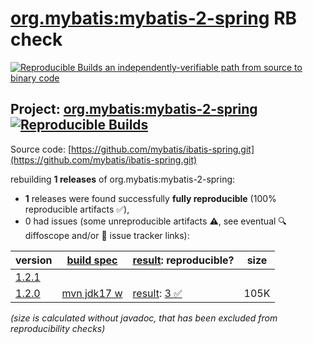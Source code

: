 [org.mybatis:mybatis-2-spring](https://central.sonatype.com/artifact/org.mybatis/mybatis-2-spring/versions) RB check
=======

[![Reproducible Builds](https://reproducible-builds.org/images/logos/rb.svg) an independently-verifiable path from source to binary code](https://reproducible-builds.org/)

## Project: [org.mybatis:mybatis-2-spring](https://central.sonatype.com/artifact/org.mybatis/mybatis-2-spring/versions) [![Reproducible Builds](https://img.shields.io/endpoint?url=https://raw.githubusercontent.com/jvm-repo-rebuild/reproducible-central/master/content/org/mybatis/mybatis-2-spring/badge.json)](https://github.com/jvm-repo-rebuild/reproducible-central/blob/master/content/org/mybatis/mybatis-2-spring/README.md)

Source code: [https://github.com/mybatis/ibatis-spring.git](https://github.com/mybatis/ibatis-spring.git)

rebuilding **1 releases** of org.mybatis:mybatis-2-spring:
- **1** releases were found successfully **fully reproducible** (100% reproducible artifacts :white_check_mark:),
- 0 had issues (some unreproducible artifacts :warning:, see eventual :mag: diffoscope and/or :memo: issue tracker links):

| version | [build spec](/BUILDSPEC.md) | [result](https://reproducible-builds.org/docs/jvm/): reproducible? | size |
| -- | --------- | ------ | -- |
| [1.2.1](https://central.sonatype.com/artifact/org.mybatis/mybatis-2-spring/1.2.1/pom) | | | |
| [1.2.0](https://central.sonatype.com/artifact/org.mybatis/mybatis-2-spring/1.2.0/pom) | [mvn jdk17 w](mybatis-2-spring-1.2.0.buildspec) | [result](mybatis-2-spring-1.2.0.buildinfo): [3 :white_check_mark: ](mybatis-2-spring-1.2.0.buildcompare) | 105K |

<i>(size is calculated without javadoc, that has been excluded from reproducibility checks)</i>
